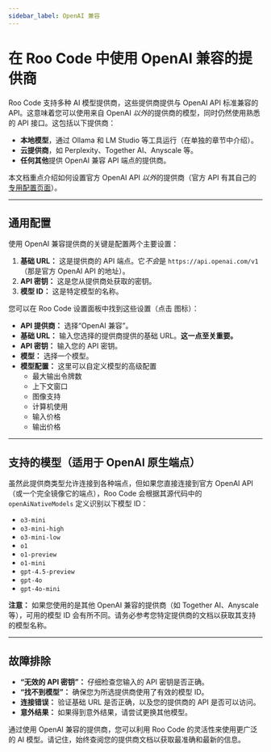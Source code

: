```yaml
---
sidebar_label: OpenAI 兼容
---
```


# 在 Roo Code 中使用 OpenAI 兼容的提供商

Roo Code 支持多种 AI 模型提供商，这些提供商提供与 OpenAI API 标准兼容的 API。这意味着您可以使用来自 OpenAI *以外*的提供商的模型，同时仍然使用熟悉的 API 接口。这包括以下提供商：

*   **本地模型**，通过 Ollama 和 LM Studio 等工具运行（在单独的章节中介绍）。
*   **云提供商**，如 Perplexity、Together AI、Anyscale 等。
*   **任何其他**提供 OpenAI 兼容 API 端点的提供商。

本文档重点介绍如何设置官方 OpenAI API *以外*的提供商（官方 API 有其自己的[专用配置页面](/providers/openai)）。

---

## 通用配置

使用 OpenAI 兼容提供商的关键是配置两个主要设置：

1.  **基础 URL：** 这是提供商的 API 端点。它*不会*是 `https://api.openai.com/v1`（那是官方 OpenAI API 的地址）。
2.  **API 密钥：** 这是您从提供商处获取的密钥。
3.  **模型 ID：** 这是特定模型的名称。

您可以在 Roo Code 设置面板中找到这些设置（点击 <Codicon name="gear" /> 图标）：

*   **API 提供商：** 选择“OpenAI 兼容”。
*   **基础 URL：** 输入您选择的提供商提供的基础 URL。**这一点至关重要。**
*   **API 密钥：** 输入您的 API 密钥。
*   **模型：** 选择一个模型。
*   **模型配置：** 这里可以自定义模型的高级配置
    - 最大输出令牌数
    - 上下文窗口
    - 图像支持
    - 计算机使用
    - 输入价格
    - 输出价格

---

## 支持的模型（适用于 OpenAI 原生端点）

虽然此提供商类型允许连接到各种端点，但如果您直接连接到官方 OpenAI API（或一个完全镜像它的端点），Roo Code 会根据其源代码中的 `openAiNativeModels` 定义识别以下模型 ID：

*   `o3-mini`
*   `o3-mini-high`
*   `o3-mini-low`
*   `o1`
*   `o1-preview`
*   `o1-mini`
*   `gpt-4.5-preview`
*   `gpt-4o`
*   `gpt-4o-mini`

**注意：** 如果您使用的是其他 OpenAI 兼容的提供商（如 Together AI、Anyscale 等），可用的模型 ID 会有所不同。请务必参考您特定提供商的文档以获取其支持的模型名称。

---

## 故障排除

*   **“无效的 API 密钥”：** 仔细检查您输入的 API 密钥是否正确。
*   **“找不到模型”：** 确保您为所选提供商使用了有效的模型 ID。
*   **连接错误：** 验证基础 URL 是否正确，以及您的提供商的 API 是否可以访问。
*   **意外结果：** 如果得到意外结果，请尝试更换其他模型。

通过使用 OpenAI 兼容的提供商，您可以利用 Roo Code 的灵活性来使用更广泛的 AI 模型。请记住，始终查阅您的提供商文档以获取最准确和最新的信息。
